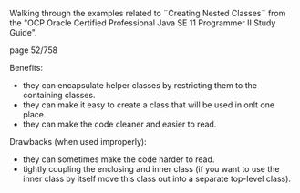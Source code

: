 Walking through the examples related to ¨Creating Nested Classes¨ from the "OCP Oracle Certified Professional Java SE 11 Programmer II Study Guide".

page 52/758

Benefits:
- they can encapsulate helper classes by restricting them to the containing classes.
- they can make it easy to create a class that will be used in onlt one place.
- they can make the code cleaner and easier to read.

Drawbacks (when used improperly):
- they can sometimes make the code harder to read.
- tightly coupling the enclosing and inner class (if you want to use the inner class by itself move this class out into a separate top-level class).


